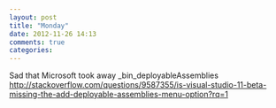 ```yaml
---
layout: post
title: "Monday"
date: 2012-11-26 14:13
comments: true
categories: 
---
```


Sad that Microsoft took away _bin_deployableAssemblies http://stackoverflow.com/questions/9587355/is-visual-studio-11-beta-missing-the-add-deployable-assemblies-menu-option?rq=1

